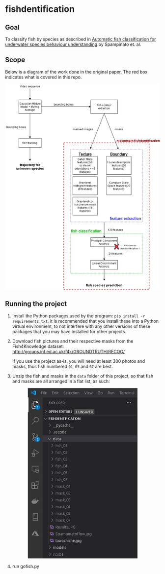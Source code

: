 # fishdentification

## Goal

To classify fish by species as described in [Automatic fish classification for underwater species behaviour understanding](https://www.researchgate.net/publication/228985431_Automatic_fish_classification_for_underwater_species_behavior_understanding) by Spampinato et. al.

## Scope

Below is a diagram of the work done in the original paper. The red box indicates what is covered in this repo.

![fishdentification](/fishdentification.jpg)

## Running the project

1. Install the Python packages used by the program: `pip install -r requirements.txt`. it is recommended that you install these into a Python virtual environment, to not interfere with any other versions of these packages that you may have installed for other projects.

2. Download fish pictures and their respective masks from the Fish4Knowledge dataset: http://groups.inf.ed.ac.uk/f4k/GROUNDTRUTH/RECOG/

   If you use the project as-is, you will need at least 300 photos and masks, thus fish numbered `01-05` and `07` are best.

3. Unzip the fish and masks in the `data` folder of this project, so that fish and masks are all arranged in a flat list, as such:

<p align="center">
  <img src="/readme_flatlist.jpg">
</p>

<!-- ![flatlist](/readme_flatlist.jpg) -->

4. run gofish.py
